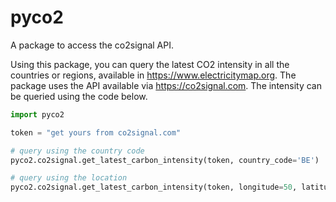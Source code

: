 # pyco2
A package to access the co2signal API.

Using this package, you can query the latest CO2 intensity in all the countries or regions, available in https://www.electricitymap.org. The package uses the API available via https://co2signal.com. The intensity can be queried using the code below.

```python
import pyco2

token = "get yours from co2signal.com"

# query using the country code
pyco2.co2signal.get_latest_carbon_intensity(token, country_code='BE')

# query using the location
pyco2.co2signal.get_latest_carbon_intensity(token, longitude=50, latitude=5)
```


